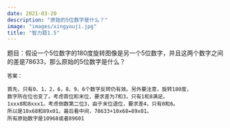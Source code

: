 ```yaml
---
date: 2021-03-20
description: "原始的5位数字是什么？"
image: "images/xingyouji.jpg"
title: "智力题1.5"
---
```

题目：假设一个5位数字的180度旋转图像是另一个5位数字，并且这两个数字之间的差是78633，那么原始的5位数字是什么？

```
答案：

首先，只有0，1，2，6，8，9，6个数字反转仍有效。另外要注意，旋转180度，
数字所在位也变了。考虑首位和末位，要求差为7和3，只有1和8满足。
1xxx8和8xxx1。考虑倒数第二位3，由于末位退位，要求差4，只有0和6。
所以是10x68和89x01。最后看中间，78633+10x68=89x01。
所有原始数字是10968或者89601
```